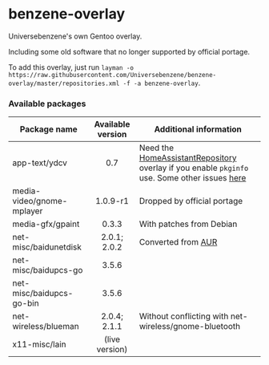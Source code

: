 # benzene-overlay
Universebenzene's own Gentoo overlay.

Including some old software that no longer supported by official portage.

To add this overlay, just run `layman -o https://raw.githubusercontent.com/Universebenzene/benzene-overlay/master/repositories.xml -f -a benzene-overlay`.

### Available packages

Package name | Available version | Additional information
------------ | :---------------: | ----------------------
app-text/ydcv             | 0.7            | Need the [HomeAssistantRepository](https://git.edevau.net/onkelbeh/HomeAssistantRepository) overlay if you enable `pkginfo` use. Some other issues [here](https://forums.gentoo.org/viewtopic-p-8352006.html)
media-video/gnome-mplayer | 1.0.9-r1       | Dropped by official portage
media-gfx/gpaint          | 0.3.3          | With patches from Debian
net-misc/baidunetdisk     | 2.0.1; 2.0.2   | Converted from [AUR](https://aur.archlinux.org/packages/baidunetdisk-bin)
net-misc/baidupcs-go      | 3.5.6          |
net-misc/baidupcs-go-bin  | 3.5.6          |
net-wireless/blueman      | 2.0.4; 2.1.1   | Without conflicting with net-wireless/gnome-bluetooth
x11-misc/lain             | (live version) |
